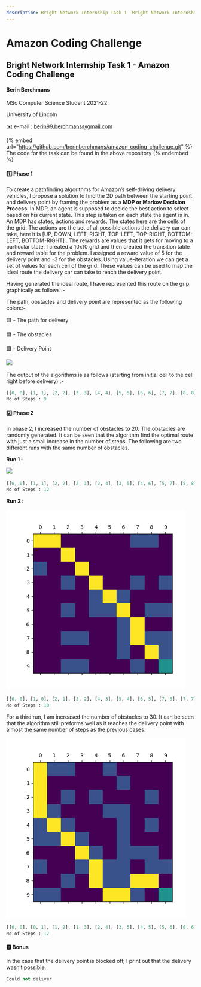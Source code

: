 ```yaml
---
description: Bright Network Internship Task 1 -Bright Network Internship Task 1 -
---
```


# Amazon Coding Challenge

## Bright Network Internship Task 1 - Amazon Coding Challenge

#### Berin Berchmans

MSc Computer Science Student 2021-22

University of Lincoln

✉️ e-mail : [berin99.berchmans@gmail.com](mailto:berin99.berchmans@gmail.com)

{% embed url="https://github.com/berinberchmans/amazon_coding_challenge.git" %}
The code for the task can be found in the above repository
{% endembed %}

#### 1️⃣ Phase 1

To create a pathfinding algorithms for Amazon’s self-driving delivery vehicles, I propose a solution to find the 2D path between the starting point and delivery point by framing the problem as a **MDP or Markov Decision Process**. In MDP, an agent is supposed to decide the best action to select based on his current state. This step is taken on each state the agent is in. An MDP has states, actions and rewards. The states here are the cells of the grid. The actions are the set of all possible actions the delivery car can take, here it is \[UP, DOWN, LEFT, RIGHT, TOP-LEFT, TOP-RIGHT, BOTTOM-LEFT, BOTTOM-RIGHT] . The rewards are values that it gets for moving to a particular state. I created a 10x10 grid and then created the transition table and reward table for the problem. I assigned a reward value of 5 for the delivery point and -3 for the obstacles. Using value-iteration we can get a set of values for each cell of the grid. These values can be used to map the ideal route the delivery car can take to reach the delivery point.

Having generated the ideal route, I have represented this route on the grip graphically as follows :-

The path, obstacles and delivery point are represented as the following colors:-

🟨 - The path for delivery

🟦 - The obstacles

🟩 - Delivery Point

![](../.gitbook/assets/Figure\_10.png)

The output of the algorithms is as follows (starting from initial cell to the cell right before delivery) :-

```python
[[0, 0], [1, 1], [2, 2], [3, 3], [4, 4], [5, 5], [6, 6], [7, 7], [8, 8]]
No of Steps : 9
```

#### 2️⃣ Phase 2

In phase 2, I increased the number of obstacles to 20. The obstacles are randomly generated. It can be seen that the algorithm find the optimal route with just a small increase in the number of steps. The following are two different runs with the same number of obstacles.

**Run 1 :**

![](https://s3.us-west-2.amazonaws.com/secure.notion-static.com/0bd8cb30-59bd-461f-9f74-b1d864e1fd4a/Figure\_1.png?X-Amz-Algorithm=AWS4-HMAC-SHA256\&X-Amz-Content-Sha256=UNSIGNED-PAYLOAD\&X-Amz-Credential=AKIAT73L2G45EIPT3X45%2F20220721%2Fus-west-2%2Fs3%2Faws4\_request\&X-Amz-Date=20220721T155238Z\&X-Amz-Expires=86400\&X-Amz-Signature=71c792b7c6c802965d7f875dddd5e42916bc708857e802c269c30babfddd535a\&X-Amz-SignedHeaders=host\&response-content-disposition=filename%20%3D%22Figure\_1.png%22\&x-id=GetObject)

```python
[[0, 0], [1, 1], [2, 2], [2, 3], [2, 4], [3, 5], [4, 6], [5, 7], [5, 8], [6, 9], [7, 9], [8, 9]]
No of Steps : 12
```

**Run 2 :**

![](<../.gitbook/assets/222 (1).png>)

```python
[[0, 0], [1, 0], [2, 1], [3, 2], [4, 3], [5, 4], [6, 5], [7, 6], [7, 7], [8, 8]]
No of Steps : 10
```

For a third run, I am increased the number of obstacles to 30. It can be seen that the algorithm still preforms well as it reaches the delivery point with almost the same number of steps as the previous cases.

![](<../.gitbook/assets/fig 3- 30 obs.png>)

```python
[[0, 0], [0, 1], [1, 2], [1, 3], [2, 4], [3, 5], [4, 5], [5, 6], [6, 6], [7, 7], [7, 8], [8, 9]]
No of Steps : 12
```

#### 🅱️ Bonus

In the case that the delivery point is blocked off, I print out that the delivery wasn’t possible.&#x20;

```python
Could not deliver
```
